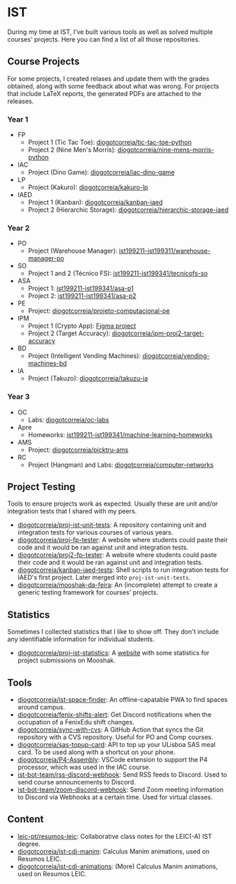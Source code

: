 # IST

During my time at IST, I've built various tools as well as solved multiple courses' projects.
Here you can find a list of all those repositories.

## Course Projects

For some projects, I created relases and update them with the grades obtained, along with some feedback about what was wrong.
For projects that include LaTeX reports, the generated PDFs are attached to the releases.

### Year 1

- FP
  - Project 1 (Tic Tac Toe): [diogotcorreia/tic-tac-toe-python](https://github.com/diogotcorreia/tic-tac-toe-python)
  - Project 2 (Nine Men's Morris): [diogotcorreia/nine-mens-morris-python](https://github.com/diogotcorreia/nine-mens-morris-python)
- IAC
  - Project (Dino Game): [diogotcorreia/iac-dino-game](https://github.com/diogotcorreia/iac-dino-game)
- LP
  - Project (Kakuro): [diogotcorreia/kakuro-lp](https://github.com/diogotcorreia/kakuro-lp)
- IAED
  - Project 1 (Kanban): [diogotcorreia/kanban-iaed](https://github.com/diogotcorreia/kanban-iaed)
  - Project 2 (Hierarchic Storage): [diogotcorreia/hierarchic-storage-iaed](https://github.com/diogotcorreia/hierarchic-storage-iaed)

### Year 2

- PO
  - Project (Warehouse Manager): [ist199211-ist199311/warehouse-manager-po](https://github.com/ist199211-ist199311/warehouse-manager-po)
- SO
  - Project 1 and 2 (Técnico FS): [ist199211-ist199341/tecnicofs-so](https://github.com/ist199211-ist199341/tecnicofs-so)
- ASA
  - Project 1: [ist199211-ist199341/asa-p1](https://github.com/ist199211-ist199341/asa-p1)
  - Project 2: [ist199211-ist199341/asa-p2](https://github.com/ist199211-ist199341/asa-p2)
- PE
  - Project: [diogotcorreia/projeto-computacional-pe](https://github.com/diogotcorreia/projeto-computacional-pe)
- IPM
  - Project 1 (Crypto App): [Figma project](https://www.figma.com/file/Yb1mUQ7TP8xHavhYe7A9l3/Crypto-App?node-id=0%3A1&t=7KN2CbAKl7DwTdAa-1)
  - Project 2 (Target Accuracy): [diogotcorreia/ipm-proj2-target-accuracy](https://github.com/diogotcorreia/ipm-proj2-target-accuracy)
- BD
  - Project (Intelligent Vending Machines): [diogotcorreia/vending-machines-bd](https://github.com/diogotcorreia/vending-machines-bd)
- IA
  - Project (Takuzo): [diogotcorreia/takuzu-ia](https://github.com/diogotcorreia/takuzu-ia)

### Year 3

- OC
  - Labs: [diogotcorreia/oc-labs](https://github.com/diogotcorreia/oc-labs)
- Apre
  - Homeworks: [ist199211-ist199341/machine-learning-homeworks](https://github.com/ist199211-ist199341/machine-learning-homeworks)
- AMS
  - Project: [diogotcorreia/picktru-ams](https://github.com/diogotcorreia/picktru-ams)
- RC
  - Project (Hangman) and Labs: [diogotcorreia/computer-networks](https://github.com/diogotcorreia/computer-networks)


## Project Testing

Tools to ensure projects work as expected. Usually these are unit and/or integration tests that I shared with my peers.

- [diogotcorreia/proj-ist-unit-tests](https://github.com/diogotcorreia/proj-ist-unit-tests): A repository containing unit and integration tests for various courses of various years.
- [diogotcorreia/proj-fp-tester](https://github.com/diogotcorreia/proj-fp-tester): A website where students could paste their code and it would be ran against unit and integration tests.
- [diogotcorreia/proj2-fp-tester](https://github.com/diogotcorreia/proj2-fp-tester): A website where students could paste their code and it would be ran against unit and integration tests.
- [diogotcorreia/kanban-iaed-tests](https://github.com/diogotcorreia/kanban-iaed-tests): Shell scripts to run integration tests for IAED's first project. Later merged into `proj-ist-unit-tests`.
- [diogotcorreia/mooshak-da-feira](https://github.com/diogotcorreia/mooshak-da-feira): An (incomplete) attempt to create a generic testing framework for courses' projects.

## Statistics

Sometimes I collected statistics that I like to show off. They don't include any identifiable information for individual students.

- [diogotcorreia/proj-ist-statistics](https://github.com/diogotcorreia/proj-ist-statistics): A [website](https://stats.leic.pt/) with some statistics for project submissions on Mooshak.

## Tools

- [diogotcorreia/ist-space-finder](https://github.com/diogotcorreia/ist-space-finder): An offline-capatable PWA to find spaces around campus.
- [diogotcorreia/fenix-shifts-alert](https://github.com/diogotcorreia/fenix-shifts-alert): Get Discord notifications when the occupation of a FenixEdu shift changes.
- [diogotcorreia/sync-with-cvs](https://github.com/diogotcorreia/sync-with-cvs): A GitHub Action that syncs the Git repository with a CVS repository. Useful for PO and Comp courses.
- [diogotcorreia/sas-topup-card](https://github.com/diogotcorreia/sas-topup-card): API to top up your ULisboa SAS meal card. To be used along with a shortcut on your phone.
- [diogotcorreia/P4-Assembly](https://github.com/diogotcorreia/P4-Assembly): VSCode extension to support the P4 processor, which was used in the IAC course.
- [ist-bot-team/rss-discord-webhook](https://github.com/ist-bot-team/rss-discord-webhook): Send RSS feeds to Discord. Used to send course announcements to Discord.
- [ist-bot-team/zoom-discord-webhook](https://github.com/ist-bot-team/zoom-discord-webhook): Send Zoom meeting information to Discord via Webhooks at a certain time. Used for virtual classes.

## Content

- [leic-pt/resumos-leic](https://github.com/leic-pt/resumos-leic): Collaborative class notes for the LEIC(-A) IST degree.
- [diogotcorreia/ist-cdi-manim](https://github.com/diogotcorreia/ist-cdi-manim): Calculus Manim animations, used on Resumos LEIC.
- [diogotcorreia/ist-cdi-animations](https://github.com/diogotcorreia/ist-cdi-animations): (More) Calculus Manim animations, used on Resumos LEIC.
